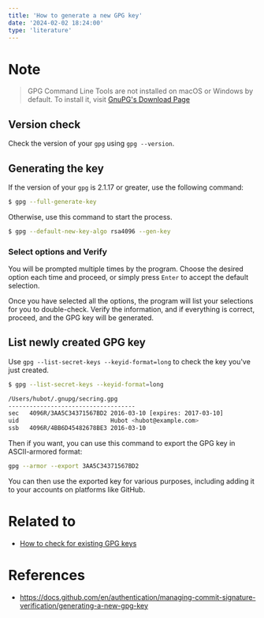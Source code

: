 ```yaml
---
title: 'How to generate a new GPG key'
date: '2024-02-02 18:24:00'
type: 'literature'
---
```


# Note

> GPG Command Line Tools are not installed on macOS or Windows by default. To install it, visit [GnuPG's Download Page](https://www.gnupg.org/download/)

## Version check

Check the version of your `gpg` using `gpg --version`.

## Generating the key

If the version of your `gpg` is 2.1.17 or greater, use the following command:

```sh
$ gpg --full-generate-key
```

Otherwise, use this command to start the process.

```sh
$ gpg --default-new-key-algo rsa4096 --gen-key
```

### Select options and Verify

You will be prompted multiple times by the program. Choose the desired option each time and proceed, or simply press `Enter` to accept the default selection.

Once you have selected all the options, the program will list your selections for you to double-check. Verify the information, and if everything is correct, proceed, and the GPG key will be generated.

## List newly created GPG key

Use `gpg --list-secret-keys --keyid-format=long` to check the key you've just created.

```sh
$ gpg --list-secret-keys --keyid-format=long

/Users/hubot/.gnupg/secring.gpg
------------------------------------
sec   4096R/3AA5C34371567BD2 2016-03-10 [expires: 2017-03-10]
uid                          Hubot <hubot@example.com>
ssb   4096R/4BB6D45482678BE3 2016-03-10
```

Then if you want, you can use this command to export the GPG key in ASCII-armored format:

```sh
gpg --armor --export 3AA5C34371567BD2
```

You can then use the exported key for various purposes, including adding it to your accounts on platforms like GitHub.

# Related to

- [How to check for existing GPG keys](./2402021746)

# References

- https://docs.github.com/en/authentication/managing-commit-signature-verification/generating-a-new-gpg-key

